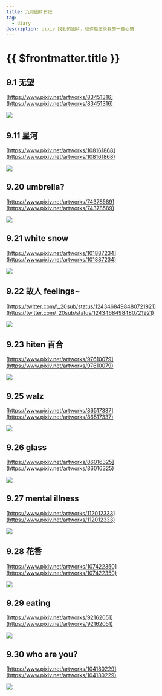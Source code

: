 ```yaml
---
title: 九月图片日记
tag:
  - diary
description: pixiv 找到的图片，也许能记录我的一些心情
---
```


# {{ $frontmatter.title }}

## 9.1 无望

[https://www.pixiv.net/artworks/83451316](https://www.pixiv.net/artworks/83451316)

<img src='https://raw.githubusercontent.com/shellRaining/img/main/2309/p01.jpg'>

## 9.11 星河

[https://www.pixiv.net/artworks/108161868](https://www.pixiv.net/artworks/108161868)

<img src='https://raw.githubusercontent.com/shellRaining/img/main/2309/p11.jpg'>

## 9.20 umbrella?

[https://www.pixiv.net/artworks/74378589](https://www.pixiv.net/artworks/74378589)

<img src='https://raw.githubusercontent.com/shellRaining/img/main/2309/p20.jpg'>

## 9.21 white snow

[https://www.pixiv.net/artworks/101887234](https://www.pixiv.net/artworks/101887234)

<img src='https://raw.githubusercontent.com/shellRaining/img/main/2309/p21.jpg'>

## 9.22 故人 feelings~

[https://twitter.com/\_20sub/status/1243468498480721921](https://twitter.com/_20sub/status/1243468498480721921)

<img src='https://raw.githubusercontent.com/shellRaining/img/main/2309/p22.jpg'>

## 9.23 hiten 百合

[https://www.pixiv.net/artworks/97610079](https://www.pixiv.net/artworks/97610079)

<img src='https://raw.githubusercontent.com/shellRaining/img/main/2309/p23.jpg'>

## 9.25 walz

[https://www.pixiv.net/artworks/86517337](https://www.pixiv.net/artworks/86517337)

<img src='https://raw.githubusercontent.com/shellRaining/img/main/2309/p25.jpg'>

## 9.26 glass

[https://www.pixiv.net/artworks/86016325](https://www.pixiv.net/artworks/86016325)

<img src='https://raw.githubusercontent.com/shellRaining/img/main/2309/p26.jpg'>

## 9.27 mental illness

[https://www.pixiv.net/artworks/112012333](https://www.pixiv.net/artworks/112012333)

<img src='https://raw.githubusercontent.com/shellRaining/img/main/2309/p27.jpg'>

## 9.28 花香

[https://www.pixiv.net/artworks/107422350](https://www.pixiv.net/artworks/107422350)

<img src='https://raw.githubusercontent.com/shellRaining/img/main/2309/p28.jpg'>

## 9.29 eating

[https://www.pixiv.net/artworks/92162051](https://www.pixiv.net/artworks/92162051)

<img src='https://raw.githubusercontent.com/shellRaining/img/main/2309/p29.jpg'>

## 9.30 who are you?

[https://www.pixiv.net/artworks/104180229](https://www.pixiv.net/artworks/104180229)

<img src='https://raw.githubusercontent.com/shellRaining/img/main/2309/p30.jpg'>
